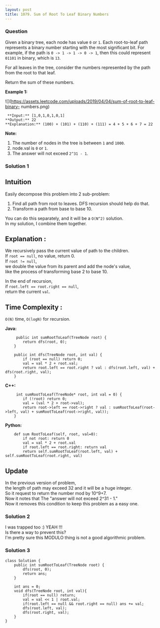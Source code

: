 ```yaml
---
layout: post
title: 1079. Sum of Root To Leaf Binary Numbers
---
```

### Question
Given a binary tree, each node has value `0` or `1`.  Each root-to-leaf path
represents a binary number starting with the most significant bit.  For
example, if the path is `0 -> 1 -> 1 -> 0 -> 1`, then this could represent
`01101` in binary, which is `13`.

For all leaves in the tree, consider the numbers represented by the path from
the root to that leaf.

Return the sum of these numbers.



 **Example 1:**

![](https://assets.leetcode.com/uploads/2019/04/04/sum-of-root-to-leaf-binary-
numbers.png)

    
    
     **Input:** [1,0,1,0,1,0,1]
    **Output:** 22
    **Explanation:** (100) + (101) + (110) + (111) = 4 + 5 + 6 + 7 = 22
    



 **Note:**

  1. The number of nodes in the tree is between `1` and `1000`.
  2. node.val is `0` or `1`.
  3. The answer will not exceed `2^31 - 1`.

### Solution 1
##  **Intuition**

Easily decompose this problem into 2 sub-problem:

  1. Find all path from root to leaves. DFS recursion should help do that.
  2. Transform a path from base to base 10.

You can do this separately, and it will be a `O(N^2)` solution.  
In my solution, I combine them together.

##  **Explanation** :

We recursively pass the current value of path to the children.  
If `root == null`, no value, return 0.  
If `root != null`,  
we double the value from its parent and add the node's value,  
like the process of transforming base 2 to base 10.

In the end of recursion,  
if `root.left == root.right == null`,  
return the current `val`.  
  

##  **Time Complexity** :

`O(N)` time, `O(logN)` for recursion.

  

 **Java:**

    
    
         public int sumRootToLeaf(TreeNode root) {
            return dfs(root, 0);
        }
    
        public int dfs(TreeNode root, int val) {
            if (root == null) return 0;
            val = val * 2 + root.val;
            return root.left == root.right ? val : dfs(root.left, val) + dfs(root.right, val);
        }
    

**C++:**

    
    
         int sumRootToLeaf(TreeNode* root, int val = 0) {
            if (!root) return 0;
            val = (val * 2 + root->val);
            return root->left == root->right ? val : sumRootToLeaf(root->left, val) + sumRootToLeaf(root->right, val));
        }
    

**Python:**

    
    
        def sum RootToLeaf(self, root, val=0):
            if not root: return 0
            val = val * 2 + root.val
            if root.left == root.right: return val
            return self.sumRootToLeaf(root.left, val) + self.sumRootToLeaf(root.right, val)
    

## **Update**

In the previous version of problem,  
the length of path may exceed 32 and it will be a huge integer.  
So it request to return the number mod by 10^9+7.  
Now it notes that The "answer will not exceed 2^31 - 1."  
Now it removes this condition to keep this problem as a easy one.


### Solution 2
I was trapped too :) YEAH !!!  
Is there a way to prevent this?  
I'm pretty sure this MODULO thing is not a good algorithmic problem.


### Solution 3
    
    
    class Solution {
        public int sumRootToLeaf(TreeNode root) {
            dfs(root, 0);
            return ans;
        }
        
        int ans = 0;
        void dfs(TreeNode root, int val){
            if(root == null) return;
            val = val << 1 | root.val;
            if(root.left == null && root.right == null) ans += val;
            dfs(root.left, val);
            dfs(root.right, val);
        }
    }
    



